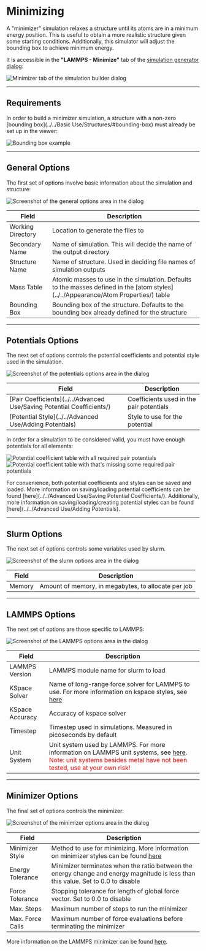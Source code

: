# Minimizing

A "minimizer" simulation relaxes a structure until its atoms are in 
a minimum energy position. This is useful to obtain a more realistic 
structure given some starting conditions. Additionally, this 
simulator will adjust the bounding box to achieve minimum energy.

It is accessible in the **"LAMMPS - Minimize"** tab of the 
[simulation generator dialog](../):

![Minimizer tab of the simulation builder dialog](overview.png)

---

## Requirements

In order to build a minimizer simulation, a structure with a non-zero 
[bounding box](../../Basic Use/Structures/#bounding-box) must 
already be set up in the viewer:

![Bounding box example](boundingBox.png)

---

## General Options

The first set of options involve basic information about the 
simulation and structure:

![Screenshot of the general options area in the dialog](generalOptions.png)

| Field             | Description |
| ----------------- | ----------- |
| Working Directory | Location to generate the files to |
| Secondary Name    | Name of simulation. This will decide the name of the output directory |
| Structure Name    | Name of structure. Used in deciding file names of simulation outputs |
| Mass Table        | Atomic masses to use in the simulation. Defaults to the masses defined in the [atom styles](../../Appearance/Atom Properties/) table |
| Bounding Box      | Bounding box of the structure. Defaults to the bounding box already defined for the structure |

---

## Potentials Options

The next set of options controls the potential coefficients and 
potential style used in the simulation.

![Screenshot of the potentials options area in the dialog](potentialsOptions.png)

| Field             | Description                              |
| ----------------- | ---------------------------------------- |
| [Pair Coefficients](../../Advanced Use/Saving Potential Coefficients/) | Coefficients used in the pair potentials |
| [Potential Style](../../Advanced Use/Adding Potentials)                | Style to use for the potential           |

In order for a simulation to be considered valid, you must have enough potentials for all elements:

![Potential coefficient table with all required pair potentials](potentialsGood.png) ![Potential coefficient table with that's missing some required pair potentials](potentialsBad.png)

For convenience, both potential coefficients and styles can be 
saved and loaded. More information on saving/loading potential 
coefficients can be found 
[here](../../Advanced Use/Saving Potential Coefficients/). 
Additionally, more information on saving/loading/creating potential 
styles can be found [here](../../Advanced Use/Adding Potentials).

---

## Slurm Options

The next set of options controls some variables used by slurm.

![Screenshot of the slurm options area in the dialog](slurmOptions.png)

| Field  | Description                                         |
| ------ | --------------------------------------------------- |
| Memory | Amount of memory, in megabytes, to allocate per job |

---

## LAMMPS Options

The next set of options are those specific to LAMMPS:

![Screenshot of the LAMMPS options area in the dialog](lammpsOptions.png)

| Field           | Description |
| --------------- | ----------- |
| LAMMPS Version  | LAMMPS module name for slurm to load |
| KSpace Solver   | Name of long-range force solver for LAMMPS to use. For more information on kspace styles, see [here](https://docs.lammps.org/kspace_style.html) |
| KSpace Accuracy | Accuracy of kspace solver |
| Timestep        | Timestep used in simulations. Measured in picoseconds by default |
| Unit System     | Unit system used by LAMMPS. For more information on LAMMPS unit systems, see [here](https://docs.lammps.org/units.html). <span style="color: red;">Note: unit systems besides metal have not been tested, use at your own risk!</span>

---

## Minimizer Options

The final set of options controls the minimizer:

![Screenshot of the minimizer options area in the dialog](minimizerOptions.png)

| Field            | Description |
| ---------------- | ----------- |
| Minimizer Style  | Method to use for minimizing. More information on minimizer styles can be found [here](https://docs.lammps.org/min_style.html) |
| Energy Tolerance | Minimizer terminates when the ratio between the energy change and energy magnitude is less than this value. Set to 0.0 to disable |
| Force Tolerance  | Stopping tolerance for length of global force vector. Set to 0.0 to disable |
| Max. Steps       | Maximum number of steps to run the minimizer |
| Max. Force Calls | Maximum number of force evaluations before terminating the minimizer |

More information on the LAMMPS minimizer can be found [here](https://docs.lammps.org/minimize.html).

